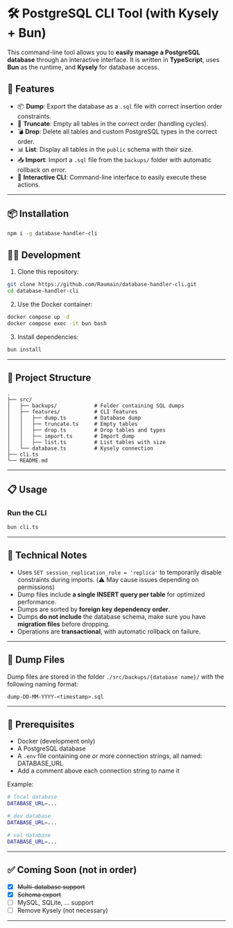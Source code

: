 # 🛠️ PostgreSQL CLI Tool (with Kysely + Bun)

This command-line tool allows you to **easily manage a PostgreSQL database** through an interactive interface. It is written in **TypeScript**, uses **Bun** as the runtime, and **Kysely** for database access.

## 🚀 Features

* 📦 **Dump**: Export the database as a `.sql` file with correct insertion order constraints.
* 🧹 **Truncate**: Empty all tables in the correct order (handling cycles).
* 💣 **Drop**: Delete all tables and custom PostgreSQL types in the correct order.
* 📊 **List**: Display all tables in the `public` schema with their size.
* 📥 **Import**: Import a `.sql` file from the `backups/` folder with automatic rollback on error.
* 🧭 **Interactive CLI**: Command-line interface to easily execute these actions.

---

## 📦 Installation

```bash
npm i -g database-handler-cli
```

## 👨‍💻 Development

1. Clone this repository:

```bash
git clone https://github.com/Raumain/database-handler-cli.git
cd database-handler-cli
```

2. Use the Docker container:

```bash
docker compose up -d
docker compose exec -it bun bash
```

3. Install dependencies:

```bash
bun install
```

---

## 📂 Project Structure

```
.
├── src/
│   ├── backups/            # Folder containing SQL dumps
│   ├── features/           # CLI features
│   │   ├── dump.ts         # Database dump
│   │   ├── truncate.ts     # Empty tables
│   │   ├── drop.ts         # Drop tables and types
│   │   ├── import.ts       # Import dump
│   │   ├── list.ts         # List tables with size
│   └── database.ts         # Kysely connection
├── cli.ts
└── README.md
```

---

## 📋 Usage

### Run the CLI

```bash
bun cli.ts
```

---

## 🧠 Technical Notes

* Uses `SET session_replication_role = 'replica'` to temporarily disable constraints during imports. (⚠️ May cause issues depending on permissions)
* Dump files include **a single INSERT query per table** for optimized performance.
* Dumps are sorted by **foreign key dependency order**.
* Dumps **do not include** the database schema, make sure you have **migration files** before dropping.
* Operations are **transactional**, with automatic rollback on failure.

---

## 📁 Dump Files

Dump files are stored in the folder `./src/backups/{database name}/` with the following naming format:

```
dump-DD-MM-YYYY-<timestamp>.sql
```

---

## 🧩 Prerequisites

* Docker (development only)
* A PostgreSQL database
* A `.env` file containing one or more connection strings, all named: DATABASE_URL
* Add a comment above each connection string to name it

Example:

```bash
# local database
DATABASE_URL=...

# dev database
DATABASE_URL=...

# val database
DATABASE_URL=...
```

---

## ✅ Coming Soon (not in order)

- [x] ~~Multi-database support~~
- [x] ~~Schema export~~
- [ ] MySQL, SQLite, ... support
- [ ] Remove Kysely (not necessary)

---
